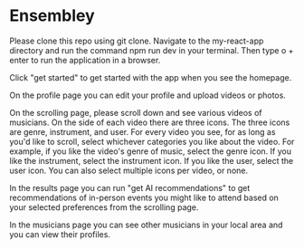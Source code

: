 # Ensembley

Please clone this repo using git clone. Navigate to the my-react-app directory and run the command npm run dev in your terminal. 
Then type o + enter to run the application in a browser. 

Click "get started" to get started with the app when you see the homepage. 

On the profile page you can edit your profile and upload videos or photos. 

On the scrolling page, please scroll down and see various videos of musicians. On the side of each video there are three icons. The three icons are genre, instrument, and user. For every video you see, for as long as you'd like to scroll, select whichever categories you like about the video. For example, if you like the video's genre of music, select the genre icon. If you like the instrument, select the instrument icon. If you like the user, select the user icon. You can also select multiple icons per video, or none. 

In the results page you can run "get AI recommendations" to get recommendations of in-person events you might like to attend based on your selected preferences from the scrolling page. 

In the musicians page you can see other musicians in your local area and you can view their profiles. 

